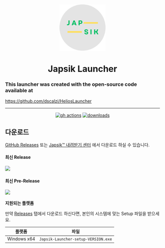 <p align="center"><img src="./app/assets/images/SealCircle.png" width="150px" height="150px" alt="Japsik"></p>

<h1 align="center">Japsik Launcher</h1>

### This launcher was created with the open-source code available at

https://github.com/dscalzi/HeliosLauncher

---

[<p align="center"><img src="https://img.shields.io/github/actions/workflow/status/Japsik-Server/JapsikLauncher/prerelease-build.yml?branch=dev&style=for-the-badge" alt="gh actions">](https://github.com/Japsik-Server/JapsikLauncher/actions) [<img src="https://img.shields.io/github/downloads/Japsik-Server/JapsikLauncher/total.svg?style=for-the-badge" alt="downloads">](https://github.com/Japsik-Sercer/JapsikLauncher/releases)</p>

## 다운로드

[GitHub Releases](https://github.com/dscalzi/HeliosLauncher/releases) 또는 [Japsik™ 내려받기 센터](https://static.japsik.com) 에서 다운로드 하실 수 있습니다.

#### 최신 Release

[![](https://img.shields.io/github/release/Japsik-Server/JapsikLauncher.svg?style=flat-square)](https://github.com/Japsik-Server/JapsikLauncher/releases/latest)

#### 최신 Pre-Release

[![](https://img.shields.io/github/release/Japsik-Server/JapsikLauncher/all.svg?style=flat-square)](https://github.com/Japsik-Server/JapsikLauncher/releases)

**지원되는 플랫폼**

만약 [Releases](https://github.com/dscalzi/HeliosLauncher/releases) 탭에서 다운로드 하신다면, 본인의 시스템에 맞는 Setup 파일을 받으세요.

| 플랫폼      | 파일                                |
| ----------- | ----------------------------------- |
| Windows x64 | `Japsik-Launcher-setup-VERSION.exe` |